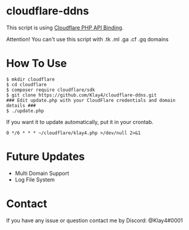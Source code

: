 # cloudflare-ddns

This script is using [Cloudflare PHP API Binding](https://support.cloudflare.com/hc/en-us/articles/115001661191-Cloudflare-PHP-API-Binding).

Attention!
You can't use this script with .tk .ml .ga .cf .gq  domains

# How To Use
```
$ mkdir cloudflare
$ cd cloudflare
$ composer require cloudflare/sdk
$ git clone https://github.com/Klay4/cloudflare-ddns.git
### Edit update.php with your CloudFlare credentials and domain details ###
$ ./update.php
```

If you want it to update automatically, put it in your crontab.
```
0 */6 * * * ~/cloudflare/klay4.php >/dev/null 2>&1
```

# Future Updates
* Multi Domain Support
* Log File System

# Contact
If you have any issue or question contact me by Discord: @Klay4#0001

